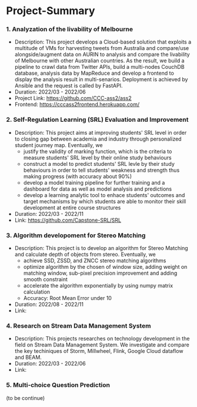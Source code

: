 # Project-Summary

### 1. Analyzation of the livability of Melbourne
- Description: This project develops a Cloud-based solution that exploits a multitude of VMs for harvesting tweets from Australia and compare/use alongside/augment data on AURIN to analysis and compare the livability of Melbourne with other Australian countries. As the result, we build a pipeline to crawl data from Twitter APIs, build a multi-nodes CouchDB database, analysis data by MapReduce and develop a frontend to display the analysis result in multi-senarios. Deployment is achieved by Ansible and the request is called by FastAPI.
- Duration: 2022/03 - 2022/06
- Project Link: https://github.com/CCC-ass2/ass2
- Frontend: https://cccass2frontend.herokuapp.com/


### 2. Self-Regulation Learning (SRL) Evaluation and Improvement
- Description: This project aims at improving students' SRL level in order to closing gap between academia and industry through personalized student journey map. Eventually, we 
  - justify the validity of marking function, which is the criteria to measure students' SRL level by their online study behaviours
  - construct a model to predict students' SRL levle by their study behaviours in order to tell students' weakness and strength thus making progress (with accuracy about 90%)
  - develop a model training pipeline for further training and a dashboard for data as well as model analysis and predictions
  - develop a learning analytic tool to enhace students' outcomes and target mechanisms by which students are able to monitor their skill development at entire course structures
- Duration: 2022/03 - 2022/11
- Link: https://github.com/Capstone-SRL/SRL


### 3. Algorithm developoment for Stereo Matching
- Description: This project is to develop an algorithm for Stereo Matching and calculate depth of objects from stereo. Eventually, we
  - achieve SSD, ZSSD, and ZNCC stereo matching algorithms
  - optimize algorithm by the chosen of window size, adding weight on matching window, sub-pixel precision improvement and adding smooth constraint
  - accelerate the algorithm exponentially by using numpy matrix calculation
  - Accuracy: Root Mean Error under 10
 - Duration: 2022/08 - 2022/11
 - Link: 
  


### 4. Research on Stream Data Management System
- Description: This projects researches on technology development in the field on Stream Data Management System. We investigate and compare the key techiniques of Storm, Millwheel, Flink, Google Cloud dataflow and BEAM.
- Duration: 2022/03 - 2022/06
- Link: 


### 5. Multi-choice Question Prediction
(to be continue)

